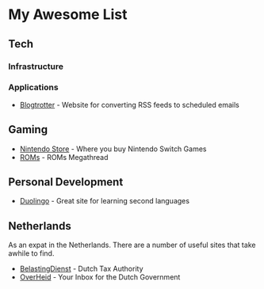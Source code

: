 # My Awesome List

## Tech

### Infrastructure

### Applications
- [Blogtrotter](https://blogtrottr.com) - Website for converting RSS feeds to scheduled emails

## Gaming
- [Nintendo Store](https://www.nintendo.nl) - Where you buy Nintendo Switch Games
- [ROMs](https://r-roms.github.io/megathread/retro/) - ROMs Megathread

## Personal Development
- [Duolingo](https://www.duolingo.com/learn) - Great site for learning second languages

## Netherlands
As an expat in the Netherlands. There are a number of useful sites that take awhile to find.

- [BelastingDienst](https://www.belastingdienst.nl/wps/wcm/connect/nl/home/content/inloggen-mijn-belastingdienst) - Dutch Tax Authority
- [OverHeid](https://mijn.overheid.nl/welkom/) - Your Inbox for the Dutch Government
